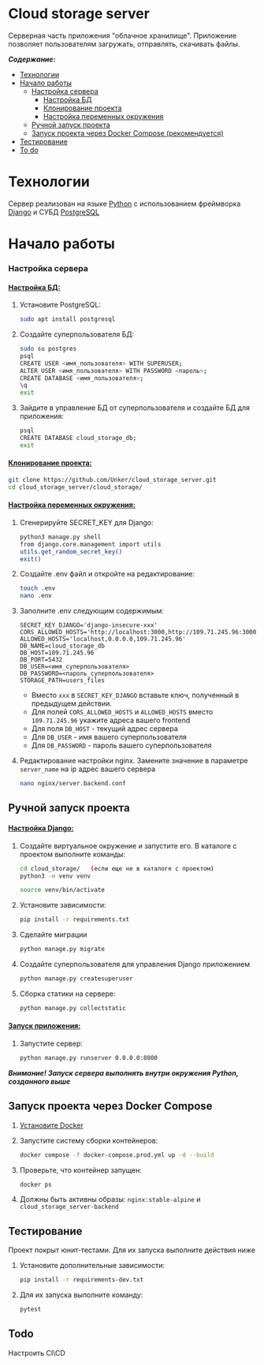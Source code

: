 Cloud storage server
===============

Серверная часть приложения "облачное хранилище". Приложение позволяет пользователям загружать, отправлять, скачивать файлы.

***Содержание:***

- [Технологии](#технологии)
- [Начало работы](#начало-работы)
  - [Настройка сервера](#настройка-сервера)
    - [Настройка БД](#настройка-бд)
    - [Клонирование проекта](#клонирование-проекта)
    - [Настройка переменных окружения](#настройка-переменных-окружения)
  - [Ручной запуск проекта](#ручной-запуск-проекта)
  - [Запуск проекта через Docker Compose (рекомендуется)](#run-docker)
- [Тестирование](#тестирование)
- [To do](#to-do)


# Технологии <a name="технологии"></a>

Сервер реализован на языке [Python](https://www.python.org/) с использованием фреймворка 
[Django](https://www.djangoproject.com/) и СУБД [PostgreSQL](https://www.postgresql.org/)


# Начало работы <a name="начало-работы"></a>

### Настройка сервера <a name="настройка-сервера"></a>

#### <ins>Настройка БД:</ins> <a name="настройка-бд"></a>
1. Установите PostgreSQL:
    ```bash
    sudo apt install postgresql
    ```
   
1. Создайте суперпользователя БД:
    ```bash
    sudo su postgres
    psql
    CREATE USER <имя_пользователя> WITH SUPERUSER;
    ALTER USER <имя_пользователя> WITH PASSWORD <пароль>;
    CREATE DATABASE <имя_пользователя>;
    \q
    exit
    ```

1. Зайдите в управление БД от суперпользователя и создайте БД для приложения:
    ```bash
    psql
    CREATE DATABASE cloud_storage_db;
    exit
    ```
#### <ins>Клонирование проекта:</ins> <a name="клонирование-проекта"></a>
```bash
git clone https://github.com/Unker/cloud_storage_server.git
cd cloud_storage_server/cloud_storage/
```
   
#### <ins>Настройка переменных окружения:</ins> <a name="настройка-переменных-окружения"></a>
1. Сгенерируйте SECRET_KEY для Django:
   ```bash
   python3 manage.py shell
   from django.core.management import utils
   utils.get_random_secret_key()
   exit()
   ```

1. Создайте .env файл и откройте на редактирование:
   ```bash
   touch .env
   nano .env
   ```
   
1. Заполните .env следующим содержимым:
   ```
   SECRET_KEY_DJANGO='django-insecure-xxx'
   CORS_ALLOWED_HOSTS='http://localhost:3000,http://109.71.245.96:3000'
   ALLOWED_HOSTS='localhost,0.0.0.0,109.71.245.96'
   DB_NAME=cloud_storage_db
   DB_HOST=109.71.245.96
   DB_PORT=5432
   DB_USER=<имя_суперпользователя>
   DB_PASSWORD=<пароль_суперпользователя>
   STORAGE_PATH=users_files
   ```
    - Вместо `xxx` в `SECRET_KEY_DJANGO` вставьте ключ, полученный в предыдущем действии.
    - Для полей `CORS_ALLOWED_HOSTS` и `ALLOWED_HOSTS` вместо `109.71.245.96` укажите адреса вашего frontend
    - Для поля `DB_HOST` - текущий адрес сервера
    - Для `DB_USER` - имя вашего суперпользователя
    - Для `DB_PASSWORD` - пароль вашего суперпользователя

1. Редактирование настройки nginx. Замените значение в параметре `server_name` на ip адрес вашего сервера
    ```bash
    nano nginx/server.backend.conf
    ```

   

## Ручной запуск проекта <a name="начало-работы"></a>

#### <ins>Настройка Django:</ins>
1. Создайте виртуальное окружение и запустите его. В каталоге с проектом выполните команды:
    ```bash
    cd cloud_storage/   (если еще не в каталоге с проектом)
    python3 -m venv venv
    ```
    ```bash
    source venv/bin/activate
    ```

1. Установите зависимости:
    ```bash
    pip install -r requirements.txt
    ```

1. Сделайте миграции 
    ```bash
    python manage.py migrate
    ```

1. Создайте суперпользователя для управления Django приложением
    ```bash
    python manage.py createsuperuser
    ```

1. Сборка статики на сервере:
    ```bash
    python manage.py collectstatic
    ```

#### <ins>Запуск приложения:</ins>
1. Запустите сервер:
    ```bash
    python manage.py runserver 0.0.0.0:8000
    ```
***Внимание! Запуск сервера выполнять внутри окружения Python, созданного выше***

## Запуск проекта через Docker Compose <a name="run-docker"></a>
1. [Установите Docker](https://docs.docker.com/engine/install/ubuntu/)
1. Запустите систему сборки контейнеров:
    ```bash
    docker compose -f docker-compose.prod.yml up -d --build
    ```

1. Проверьте, что контейнер запущен:
    ```bash
    docker ps
    ```

1. Должны быть активны образы: `nginx:stable-alpine` и `cloud_storage_server-backend`


## Тестирование <a name="тестирование"></a>

Проект покрыт юнит-тестами. Для их запуска выполните действия ниже
1. Установите дополнительные зависимости:
    ```bash
    pip install -r requirements-dev.txt
    ```

1. Для их запуска выполните команду:
    ```bash
    pytest
    ```

## Todo <a name="to-do"></a>

Настроить CI\CD